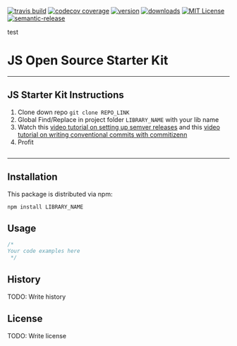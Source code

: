 [![travis build](https://img.shields.io/travis/DavidWells/js-library-starter-kit.svg?style=flat-square)](https://travis-ci.org/DavidWells/js-library-starter-kit)
[![codecov coverage](https://img.shields.io/codecov/c/github/DavidWells/js-library-starter-kit.svg?style=flat-square)](https://codecov.io/github/DavidWells/js-library-starter-kit)
[![version](https://img.shields.io/npm/v/js-library-starter-kit.svg?style=flat-square)](http://npm.im/js-library-starter-kit)
[![downloads](https://img.shields.io/npm/dm/js-library-starter-kit.svg?style=flat-square)](http://npm-stat.com/charts.html?package=js-library-starter-kit&from=2015-08-01)
[![MIT License](https://img.shields.io/npm/l/js-library-starter-kit.svg?style=flat-square)](http://opensource.org/licenses/MIT)
[![semantic-release](https://img.shields.io/badge/%20%20%F0%9F%93%A6%F0%9F%9A%80-semantic--release-e10079.svg?style=flat-square)](https://github.com/semantic-release/semantic-release)

test

# JS Open Source Starter Kit

----

## JS Starter Kit Instructions

1. Clone down repo `git clone REPO_LINK`
2. Global Find/Replace in project folder `LIBRARY_NAME` with your lib name
3. Watch this [video tutorial on setting up semver releases](https://egghead.io/lessons/javascript-how-to-write-a-javascript-library-automating-releases-with-semantic-release) and this [video tutorial on writing conventional commits with commitizenn](https://egghead.io/lessons/javascript-how-to-write-a-javascript-library-writing-conventional-commits-with-commitizen)
4. Profit

```

```

----

## Installation

This package is distributed via npm:

```
npm install LIBRARY_NAME
```

## Usage

```javascript
/*
Your code examples here
 */
```

## History
TODO: Write history

## License
TODO: Write license
